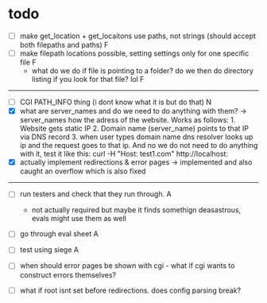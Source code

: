 # todo

- [ ] make get_location + get_locaitons use paths, not strings (should accept both filepaths and paths) F
- [ ] make filepath locations possible, setting settings only for one specific file F
	- what do we do if file is pointing to a folder? do we then do directory listing if you look for that file? lol F
---
- [ ] CGI PATH_INFO thing (i dont know what it is but do that) N
- [x] what are server_names and do we need to do anything with them? -> server_names how the adress of the website. Works as follows: 1. Website gets static IP 2. Domain name (server_name) points to that IP via DNS record 3. when user types domain name dns resolver looks up ip and the request goes to that ip. And no we do not need to do anything with it, test it like this: curl -H "Host: test1.com" http://localhost:<port>
- [x] actually implement redirections & error pages -> implemented and also caught an overflow which is also fixed
---
- [ ] run testers and check that they run through. A
	- not actually required but maybe it finds somethign deasastrous, evals might use them as well
- [ ] go through eval sheet A
- [ ] test using siege A

- [ ] when should error pages be shown with cgi - what if cgi wants to construct errors themselves?
- [ ] what if root isnt set before redirections. does config parsing break?
